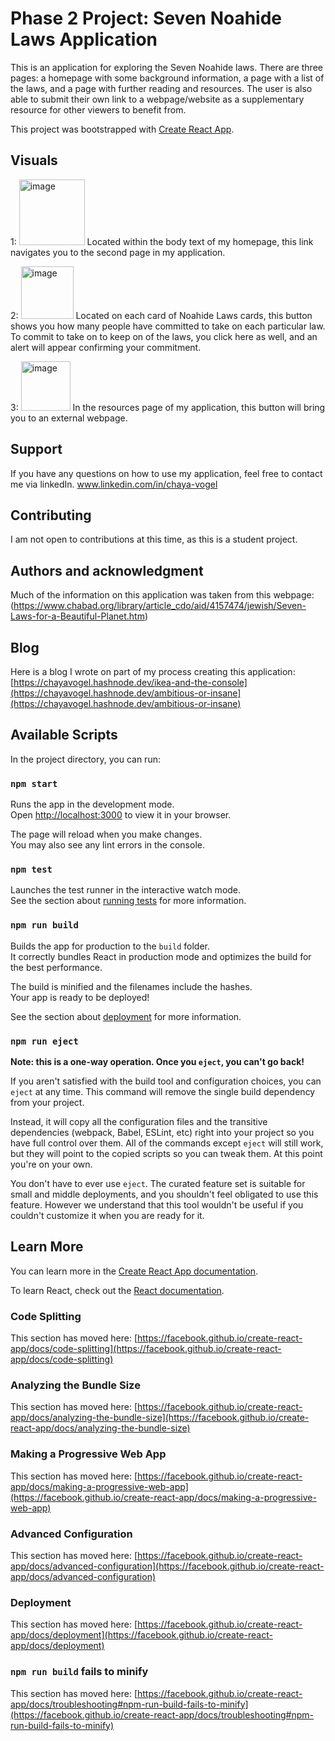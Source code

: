 # Phase 2 Project: Seven Noahide Laws Application

This is an application for exploring the Seven Noahide laws. There are three pages: a homepage with some background information, a page with a list of the laws, and a page with further reading and resources. 
The user is also able to submit their own link to a webpage/website as a supplementary resource for other viewers to benefit from.

This project was bootstrapped with [Create React App](https://github.com/facebook/create-react-app).

## Visuals
1:
<img width="105" alt="image" src="https://github.com/chayavogel/Project-Phase-2/assets/118293488/3fa7f5df-e729-47c6-9baa-027953c47cd4">
Located within the body text of my homepage, this link navigates you to the second page in my application.

2:
<img width="84" alt="image" src="https://github.com/chayavogel/Project-Phase-2/assets/118293488/035a099f-dd3e-430d-a320-65c4285c1813">
Located on each card of Noahide Laws cards, this button shows you how many people have committed to take on each particular law. To commit to take on to keep on of the laws, you click here as well, and an alert will appear confirming your commitment.

3:
<img width="79" alt="image" src="https://github.com/chayavogel/Project-Phase-2/assets/118293488/f722d0a0-abea-4459-bc9e-848c2dc482a1">
In the resources page of my application, this button will bring you to an external webpage. 

## Support
If you have any questions on how to use my application, feel free to contact me via linkedIn.
www.linkedin.com/in/chaya-vogel

## Contributing
I am not open to contributions at this time, as this is a student project.

## Authors and acknowledgment
Much of the information on this application was taken from this webpage: (https://www.chabad.org/library/article_cdo/aid/4157474/jewish/Seven-Laws-for-a-Beautiful-Planet.htm)

## Blog
Here is a blog I wrote on part of my process creating this application: [https://chayavogel.hashnode.dev/ikea-and-the-console](https://chayavogel.hashnode.dev/ambitious-or-insane](https://chayavogel.hashnode.dev/ambitious-or-insane)

## Available Scripts

In the project directory, you can run:

### `npm start`

Runs the app in the development mode.\
Open [http://localhost:3000](http://localhost:3000) to view it in your browser.

The page will reload when you make changes.\
You may also see any lint errors in the console.

### `npm test`

Launches the test runner in the interactive watch mode.\
See the section about [running tests](https://facebook.github.io/create-react-app/docs/running-tests) for more information.

### `npm run build`

Builds the app for production to the `build` folder.\
It correctly bundles React in production mode and optimizes the build for the best performance.

The build is minified and the filenames include the hashes.\
Your app is ready to be deployed!

See the section about [deployment](https://facebook.github.io/create-react-app/docs/deployment) for more information.

### `npm run eject`

**Note: this is a one-way operation. Once you `eject`, you can't go back!**

If you aren't satisfied with the build tool and configuration choices, you can `eject` at any time. This command will remove the single build dependency from your project.

Instead, it will copy all the configuration files and the transitive dependencies (webpack, Babel, ESLint, etc) right into your project so you have full control over them. All of the commands except `eject` will still work, but they will point to the copied scripts so you can tweak them. At this point you're on your own.

You don't have to ever use `eject`. The curated feature set is suitable for small and middle deployments, and you shouldn't feel obligated to use this feature. However we understand that this tool wouldn't be useful if you couldn't customize it when you are ready for it.

## Learn More

You can learn more in the [Create React App documentation](https://facebook.github.io/create-react-app/docs/getting-started).

To learn React, check out the [React documentation](https://reactjs.org/).

### Code Splitting

This section has moved here: [https://facebook.github.io/create-react-app/docs/code-splitting](https://facebook.github.io/create-react-app/docs/code-splitting)

### Analyzing the Bundle Size

This section has moved here: [https://facebook.github.io/create-react-app/docs/analyzing-the-bundle-size](https://facebook.github.io/create-react-app/docs/analyzing-the-bundle-size)

### Making a Progressive Web App

This section has moved here: [https://facebook.github.io/create-react-app/docs/making-a-progressive-web-app](https://facebook.github.io/create-react-app/docs/making-a-progressive-web-app)

### Advanced Configuration

This section has moved here: [https://facebook.github.io/create-react-app/docs/advanced-configuration](https://facebook.github.io/create-react-app/docs/advanced-configuration)

### Deployment

This section has moved here: [https://facebook.github.io/create-react-app/docs/deployment](https://facebook.github.io/create-react-app/docs/deployment)

### `npm run build` fails to minify

This section has moved here: [https://facebook.github.io/create-react-app/docs/troubleshooting#npm-run-build-fails-to-minify](https://facebook.github.io/create-react-app/docs/troubleshooting#npm-run-build-fails-to-minify)
